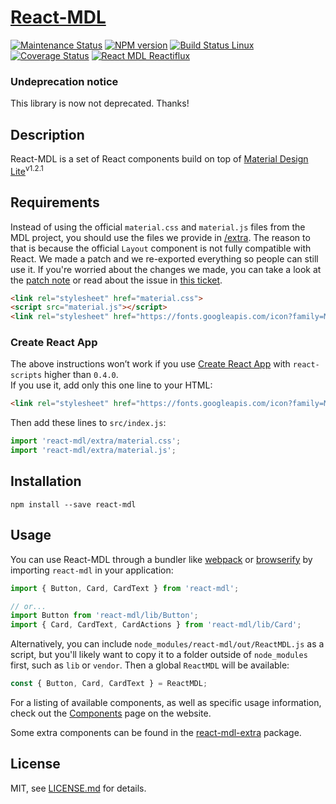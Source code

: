 # [React-MDL][react-mdl-url]
[![Maintenance Status][status-image]][status-url] [![NPM version][npm-image]][npm-url] [![Build Status Linux][circleci-image]][circleci-url] [![Coverage Status][coverage-image]][coverage-url] [![React MDL Reactiflux][discord-image]][discord-url]

### Undeprecation notice

This library is now not deprecated. Thanks!

## Description

React-MDL is a set of React components build on top of [Material Design Lite][google-mdl-url]<sup>v1.2.1</sup>

## Requirements
Instead of using the official `material.css` and `material.js` files from the MDL project, you should use the files we provide in [/extra](/extra/). The reason to that is because the official `Layout` component is not fully compatible with React. We made a patch and we re-exported everything so people can still use it.
If you're worried about the changes we made, you can take a look at the [patch note](/extra/layout-patch.diff) or read about the issue in [this ticket](https://github.com/google/material-design-lite/issues/1356).

```html
<link rel="stylesheet" href="material.css">
<script src="material.js"></script>
<link rel="stylesheet" href="https://fonts.googleapis.com/icon?family=Material+Icons">
```

### Create React App

The above instructions won’t work if you use [Create React App](https://github.com/facebookincubator/create-react-app) with `react-scripts` higher than `0.4.0`.  
If you use it, add only this one line to your HTML:

```html
<link rel="stylesheet" href="https://fonts.googleapis.com/icon?family=Material+Icons">
```

Then add these lines to `src/index.js`:

```js
import 'react-mdl/extra/material.css';
import 'react-mdl/extra/material.js';
```

## Installation

`npm install --save react-mdl`


## Usage

You can use React-MDL through a bundler like [webpack][webpack-url] or [browserify][browserify-url] by importing `react-mdl` in your application:

```js
import { Button, Card, CardText } from 'react-mdl';

// or...
import Button from 'react-mdl/lib/Button';
import { Card, CardText, CardActions } from 'react-mdl/lib/Card';
```

Alternatively, you can include `node_modules/react-mdl/out/ReactMDL.js` as a script, but you'll likely want to copy it to a folder outside of `node_modules` first, such as `lib` or `vendor`. Then a global `ReactMDL` will be available:

```js
const { Button, Card, CardText } = ReactMDL;
```

For a listing of available components, as well as specific usage information, check out the [Components][react-mdl-components-url] page on the website.

Some extra components can be found in the [react-mdl-extra](https://github.com/HriBB/react-mdl-extra) package.

## License

MIT, see [LICENSE.md](/LICENSE.md) for details.

[react-mdl-url]: https://react-mdl.github.io/react-mdl/
[google-mdl-url]: https://github.com/google/material-design-lite

[discord-image]: https://img.shields.io/badge/discord-react--mdl%40reactiflux-738bd7.svg
[discord-url]: https://discord.gg/0ZcbPKXt5bWTpxL5

[status-image]: https://img.shields.io/maintenance/yes/2016.svg
[status-url]: https://github.com/react-mdl/react-mdl

[npm-image]: https://img.shields.io/npm/v/react-mdl.svg
[npm-url]: https://www.npmjs.com/package/react-mdl

[circleci-image]: https://img.shields.io/circleci/project/tleunen/react-mdl/master.svg
[circleci-url]: https://circleci.com/gh/react-mdl/react-mdl

[coverage-image]: https://codecov.io/gh/tleunen/react-mdl/branch/master/graph/badge.svg
[coverage-url]: https://codecov.io/gh/tleunen/react-mdl

[react-mdl-components-url]: https://react-mdl.github.io/react-mdl/components/
[webpack-url]: https://webpack.github.io/
[browserify-url]: http://browserify.org/
